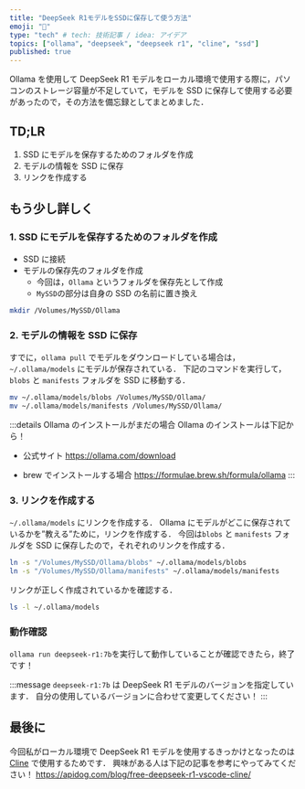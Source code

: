 ```yaml
---
title: "DeepSeek R1モデルをSSDに保存して使う方法"
emoji: "🐳"
type: "tech" # tech: 技術記事 / idea: アイデア
topics: ["ollama", "deepseek", "deepseek r1", "cline", "ssd"]
published: true
---
```


Ollama を使用して DeepSeek R1 モデルをローカル環境で使用する際に，パソコンのストレージ容量が不足していて，モデルを SSD に保存して使用する必要があったので，その方法を備忘録としてまとめました．

## TD;LR

1. SSD にモデルを保存するためのフォルダを作成
2. モデルの情報を SSD に保存
3. リンクを作成する

## もう少し詳しく

### 1. SSD にモデルを保存するためのフォルダを作成

- SSD に接続
- モデルの保存先のフォルダを作成
  - 今回は，`Ollama` というフォルダを保存先として作成
  - `MySSD`の部分は自身の SSD の名前に置き換え

```bash
mkdir /Volumes/MySSD/Ollama
```

### 2. モデルの情報を SSD に保存

すでに，`ollama pull` でモデルをダウンロードしている場合は，`~/.ollama/models` にモデルが保存されている．
下記のコマンドを実行して，`blobs` と `manifests` フォルダを SSD に移動する．

```bash
mv ~/.ollama/models/blobs /Volumes/MySSD/Ollama/
mv ~/.ollama/models/manifests /Volumes/MySSD/Ollama/
```

:::details Ollama のインストールがまだの場合
Ollama のインストールは下記から！

- 公式サイト
  https://ollama.com/download

- brew でインストールする場合
  https://formulae.brew.sh/formula/ollama
  :::

### 3. リンクを作成する

`~/.ollama/models` にリンクを作成する．
Ollama にモデルがどこに保存されているかを”教える”ために，リンクを作成する．
今回は`blobs` と `manifests` フォルダを SSD に保存したので，それぞれのリンクを作成する．

```bash
ln -s "/Volumes/MySSD/Ollama/blobs" ~/.ollama/models/blobs
ln -s "/Volumes/MySSD/Ollama/manifests" ~/.ollama/models/manifests
```

リンクが正しく作成されているかを確認する．

```bash
ls -l ~/.ollama/models
```

### 動作確認

`ollama run deepseek-r1:7b`を実行して動作していることが確認できたら，終了です！

:::message
`deepseek-r1:7b` は DeepSeek R1 モデルのバージョンを指定しています．
自分の使用しているバージョンに合わせて変更してください！
:::

## 最後に

今回私がローカル環境で DeepSeek R1 モデルを使用するきっかけとなったのは [Cline](https://cline.bot/) で使用するためです．
興味がある人は下記の記事を参考にやってみてください！
https://apidog.com/blog/free-deepseek-r1-vscode-cline/
